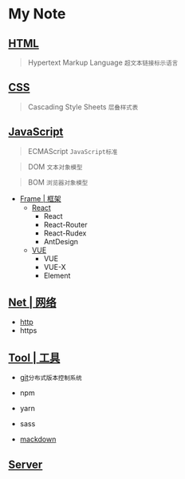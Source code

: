 # My Note
## [HTML]()
> Hypertext Markup Language `超文本链接标示语言`

## [CSS]()
> Cascading Style Sheets `层叠样式表`

## [JavaScript]()
> ECMAScript `JavaScript标准`

> DOM `文本对象模型`

> BOM `浏览器对象模型`

- [Frame | 框架]()
  - [React]()
    - React
    - React-Router
    - React-Rudex
    - AntDesign
  - [VUE]()
    - VUE
    - VUE-X
    - Element

## [Net | 网络]()
- [http](https://github.com/Sakuraine/note/blob/master/Server/http.md)
- https

## [Tool | 工具](https://github.com/Sakuraine/note/tree/master/Tool)
- [git](https://github.com/Sakuraine/note/blob/master/Tool/git.md)`分布式版本控制系统`

- npm

- yarn

- sass

- [mackdown]()

## [Server]()


